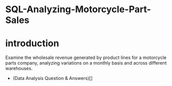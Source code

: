 # SQL-Analyzing-Motorcycle-Part-Sales
# introduction 
Examine the wholesale revenue generated by product lines for a motorcycle parts company, analyzing variations on a monthly basis and across different warehouses.
* (Data Analysis Question & Answers)[]
